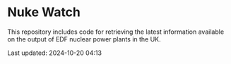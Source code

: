 # Nuke Watch

This repository includes code for retrieving the latest information available on the output of EDF nuclear power plants in the UK.

Last updated: 2024-10-20 04:13